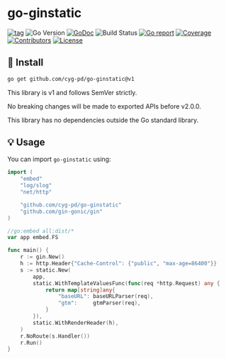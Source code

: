 # go-ginstatic

[![tag](https://img.shields.io/github/tag/cyg-pd/go-ginstatic.svg)](https://github.com/cyg-pd/go-ginstatic/releases)
![Go Version](https://img.shields.io/badge/Go-%3E%3D%201.18-%23007d9c)
[![GoDoc](https://godoc.org/github.com/cyg-pd/go-ginstatic?status.svg)](https://pkg.go.dev/github.com/cyg-pd/go-ginstatic)
![Build Status](https://github.com/cyg-pd/go-ginstatic/actions/workflows/test.yml/badge.svg)
[![Go report](https://goreportcard.com/badge/github.com/cyg-pd/go-ginstatic)](https://goreportcard.com/report/github.com/cyg-pd/go-ginstatic)
[![Coverage](https://img.shields.io/codecov/c/github/cyg-pd/go-ginstatic)](https://codecov.io/gh/cyg-pd/go-ginstatic)
[![Contributors](https://img.shields.io/github/contributors/cyg-pd/go-ginstatic)](https://github.com/cyg-pd/go-ginstatic/graphs/contributors)
[![License](https://img.shields.io/github/license/cyg-pd/go-ginstatic)](./LICENSE)

## 🚀 Install

```sh
go get github.com/cyg-pd/go-ginstatic@v1
```

This library is v1 and follows SemVer strictly.

No breaking changes will be made to exported APIs before v2.0.0.

This library has no dependencies outside the Go standard library.

## 💡 Usage

You can import `go-ginstatic` using:

```go
import (
	"embed"
	"log/slog"
	"net/http"

	"github.com/cyg-pd/go-ginstatic"
	"github.com/gin-gonic/gin"
)

//go:embed all:dist/*
var app embed.FS

func main() {
	r := gin.New()
	h := http.Header{"Cache-Control": {"public", "max-age=86400"}}
	s := static.New(
		app,
		static.WithTemplateValuesFunc(func(req *http.Request) any {
			return map[string]any{
				"baseURL": baseURLParser(req),
				"gtm":     gtmParser(req),
			}
		}),
		static.WithRenderHeader(h),
	)
	r.NoRoute(s.Handler())
	r.Run()
}
```
